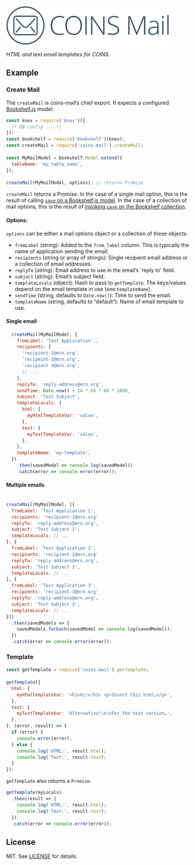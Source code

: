 <img src="https://raw.githubusercontent.com/MRN-Code/coins-mail/master/img/coins-mail@2x.jpg" width="450" height="105" alt="COINS Mail" />

_HTML and text email templates for COINS._

## Example

### Create Mail

The `createMail` is coins-mail’s chief export. It expects a configured [Bookshelf.js](http://bookshelfjs.org/) model:

```js
const knex = require('knex')({
  /* DB config ... */
});
const bookshelf = require('bookshelf')(knex);
const createMail = require('coins-mail').createMail;

const MyMailModel = bookshelf.Model.extend({
  tableName: 'my_table_name',
});

createMail(MyMailModel, options); // returns Promise
```

`createMail` returns a Promise. In the case of a single mail option, this is the result of calling [`save` on a Bookshelf.js model](http://bookshelfjs.org/#Model-instance-save). In the case of a collection of mail options, this is the result of [invoking `save` on the Bookshelf collection](http://bookshelfjs.org/#Collection-static-forge).

#### Options:

`options` can be either a mail options object or a collection of these objects:

* `fromLabel` (string): Added to the `from_label` column. This is typically the name of application sending the email.
* `recipients` (string or array of strings): Single recipient email address or a collection of email addresses.
* `replyTo` (string): Email address to use in the email’s 'reply to' field.
* `subject` (string): Email’s subject field.
* `templateLocals` (object): Hash to pass to `getTemplate`. The keys/values depend on the email template in use (see `templateName`).
* `sendTime` (string, defaults to `Date.now()`): Time to send the email.
* `templateName` (string, defaults to “default“): Name of email template to use.

#### Single email

```js
  createMail(MyMailModel, {
    fromLabel: 'Test Application',,
    recipients: [
      'recipient-1@mrn.org',
      'recipeint-2@mrn.org',
      'recipient-3@mrn.org',
      // ...
    ],
    replyTo: 'reply-address@mrn.org',
    sendTime: Date.now() + 24 * 60 * 60 * 1000,
    subject: 'Test Subject',
    templateLocals: {
      html: {
        myHtmlTemplateVar: 'value',
      },
      text: {
        myTextTemplateVar: 'value',
      },
    },
    templateName: 'my-template',
  })
    .then(savedModel => console.log(savedModel))
    .catch(error => console.error(error));
```

#### Multiple emails
```js

createMail(MyMailModel, [{
  fromLabel: 'Test Application 1',
  recipients: 'recipient-1@mrn.org'
  replyTo: 'reply-address@mrn.org',
  subject: 'Test Subject 1',
  templateLocals: // ...
}, {
  fromLabel: 'Test Application 2',
  recipients: 'recipient-2@mrn.org'
  replyTo: 'reply-address@mrn.org',
  subject: 'Test Subject 2',
  templateLocals: // ...
}, {
  fromLabel: 'Test Application 3',
  recipients: 'recipient-3@mrn.org'
  replyTo: 'reply-address@mrn.org',
  subject: 'Test Subject 3',
  templateLocals: // ...
}])
  .then(savedModels => {
    savedModels.forEach(savedModel => console.log(savedModel));
  })
  .catch(error => console.error(error));
```

### Template

```js
const getTemplate = require('coins-mail').getTemplate;

getTemplate({
  html: {
    myHtmlTemplateVar: '<h1>Hi!</h1> <p>Insert this html…</p>',
  },
  text: {
    myTextTemplateVar: 'Alternative!\n\nFor the text version…',
  },
}, (error, result) => {
  if (error) {
    console.error(error);
  } else {
    console.log('HTML:', result.html);
    console.log('Text:', result.text);
  }
});
```

`getTemplate` also returns a `Promise`:

```js
getTemplate(myLocals)
  .then(result => {
    console.log('HTML:', result.html);
    console.log('Text:', result.text);
  })
  .catch(error => console.error(error));
```

## License

MIT. See [LICENSE](./LICENSE) for details.
